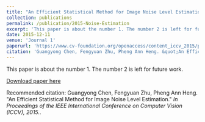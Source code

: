 ```yaml
---
title: "An Efficient Statistical Method for Image Noise Level Estimation."
collection: publications
permalink: /publication/2015-Noise-Estimation
excerpt: 'This paper is about the number 1. The number 2 is left for future work.'
date: 2015-12-11
venue: 'Journal 1'
paperurl: 'https://www.cv-foundation.org/openaccess/content_iccv_2015/papers/Chen_An_Efficient_Statistical_ICCV_2015_paper.pdf'
citation: 'Guangyong Chen, Fengyuan Zhu, Pheng Ann Heng. &quot;An Efficient Statistical Method for Image Noise Level Estimation.&quot; <i>In Proceedings of the IEEE International Conference on Computer Vision (ICCV), 2015.</i>.'
---
```

This paper is about the number 1. The number 2 is left for future work.

[Download paper here](https://www.cv-foundation.org/openaccess/content_iccv_2015/papers/Chen_An_Efficient_Statistical_ICCV_2015_paper.pdf)

Recommended citation: Guangyong Chen, Fengyuan Zhu, Pheng Ann Heng. &quot;An Efficient Statistical Method for Image Noise Level Estimation.&quot; <i>In Proceedings of the IEEE International Conference on Computer Vision (ICCV), 2015.</i>.